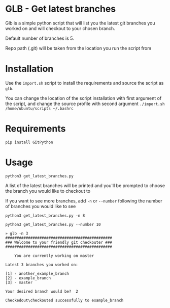 # GLB - Get latest branches
Glb is a simple python script that will list you the latest git branches you worked on and will checkout to your chosen branch.

Default number of branches is 5.

Repo path (.git) will be taken from the location you run the script from

# Installation
Use the `import.sh` script to install the requirements and source the script as `glb`.

You can change the location of the script installation with first argument of the script,
and change the source profile with second argument
`./import.sh /home/ubuntu/scripts ~/.bashrc`

# Requirements
`pip install GitPython`

# Usage
`python3 get_latest_branches.py`


A list of the latest branches will be printed and you'll be prompted to choose the branch you would like to checkout to

If you want to see more branches,  add `-n` or `--number` following the number of branches you would like to see

`python3 get_latest_branches.py -n 8`

`python3 get_latest_branches.py --number 10`



```
» glb -n 3               
###############################################
### Welcome to your friendly git checkouter ###
###############################################
    
    You are currently working on master

Latest 3 branches you worked on:

[1] - another_example_branch
[2] - example_branch
[3] - master

Your desired branch would be?  2

Checkedout\checkouted successfully to example_branch
```
